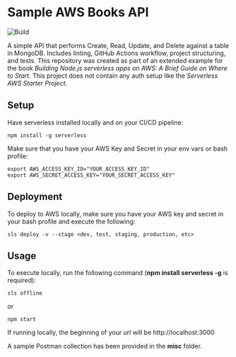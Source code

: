 # Sample AWS Books API
![Build](https://github.com/EdyVision/sample-aws-book-api/workflows/.github/workflows/stage.yml/badge.svg)

A simple API that performs Create, Read, Update, and Delete against a table in MongoDB. Includes linting, GitHub Actions workflow, project structuring, and tests. This repository was created as part of an extended example for the book <em>Building Node.js serverless apps on AWS: A Brief Guide on Where to Start</em>. This project does not contain any auth setup like the <em>Serverless AWS Starter Project</em>. 


## Setup
Have serverless installed locally and on your CI/CD pipeline:

```
npm install -g serverless
```

Make sure that you have your AWS Key and Secret in your env vars or bash profile:

```
export AWS_ACCESS_KEY_ID="YOUR_ACCESS_KEY_ID"
export AWS_SECRET_ACCESS_KEY="YOUR_SECRET_ACCESS_KEY"
```


## Deployment
To deploy to AWS locally, make sure you have your AWS key and secret in your bash profile and execute the following:

```
sls deploy -v --stage <dev, test, staging, production, etc>
```

## Usage

To execute locally, run the following command (<strong>npm install serverless -g</strong> is required):

```
sls offline
```

or

```
npm start
```

If running locally, the beginning of your url will be http://localhost:3000

A sample Postman collection has been provided in the <strong>misc</strong> folder.